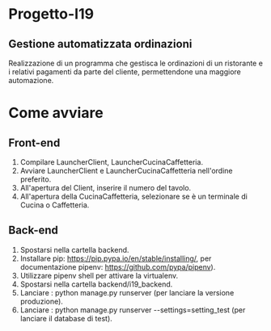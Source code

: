 # Progetto-I19

## Gestione automatizzata ordinazioni

Realizzazione di un programma che gestisca le ordinazioni di un ristorante e i relativi pagamenti da parte del cliente, permettendone una maggiore automazione.

# Come avviare
## Front-end

1. Compilare LauncherClient, LauncherCucinaCaffetteria. 
2. Avviare LauncherClient e LauncherCucinaCaffetteria nell'ordine preferito. 
3. All'apertura del Client, inserire il numero del tavolo. 
4. All'apertura della CucinaCaffetteria, selezionare se è un terminale di Cucina o Caffetteria. 
## Back-end

1. Spostarsi nella cartella backend.
2. Installare pip: https://pip.pypa.io/en/stable/installing/, per documentazione pipenv: https://github.com/pypa/pipenv).
3. Utilizzare pipenv shell per attivare la virtualenv.
3. Spostarsi nella cartella backend/i19_backend.
4. Lanciare : python manage.py runserver (per lanciare la versione produzione).
5. Lanciare : python manage.py runserver --settings=setting_test (per lanciare il database di test).
